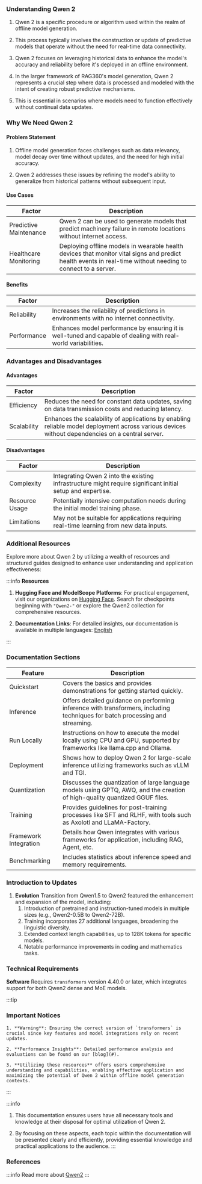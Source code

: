 ### Understanding Qwen 2

1. Qwen 2 is a specific procedure or algorithm used within the realm of offline
   model generation.

2. This process typically involves the construction or update of predictive
   models that operate without the need for real-time data connectivity.

3. Qwen 2 focuses on leveraging historical data to enhance the model's accuracy
   and reliability before it's deployed in an offline environment.

4. In the larger framework of RAG360's model generation, Qwen 2 represents a
   crucial step where data is processed and modeled with the intent of creating
   robust predictive mechanisms.

5. This is essential in scenarios where models need to function effectively
   without continual data updates.

### Why We Need Qwen 2

#### **Problem Statement**

1.  Offline model generation faces challenges such as data relevancy, model
    decay over time without updates, and the need for high initial accuracy.

2.  Qwen 2 addresses these issues by refining the model's ability to generalize
    from historical patterns without subsequent input.

#### **Use Cases**

<table class="table-size-for-cloud-services">
    <thead>
        <tr>
            <th>Factor</th>
            <th>Description</th>
        </tr>
    </thead>
    <tbody>
        <tr>
            <td><span class="custom-header">Predictive Maintenance</span></td>
            <td>Qwen 2 can be used to generate models that predict machinery failure in remote locations without internet access.</td>
        </tr>
        <tr>
            <td><span class="custom-header">Healthcare Monitoring</span></td>
            <td>Deploying offline models in wearable health devices that monitor vital signs and predict health events in real-time without needing to connect to a server.</td>
        </tr>
    </tbody>
</table>

#### **Benefits**

<table class="table-size-for-cloud-servicess">
    <thead>
        <tr>
            <th>Factor</th>
            <th>Description</th>
        </tr>
    </thead>
    <tbody>
        <tr>
            <td><span class="custom-header">Reliability</span></td>
            <td>Increases the reliability of predictions in environments with no internet connectivity.</td>
        </tr>
        <tr>
            <td><span class="custom-header">Performance</span></td>
            <td>Enhances model performance by ensuring it is well-tuned and capable of dealing with real-world variabilities.</td>
        </tr>
    </tbody>
</table>

### Advantages and Disadvantages

#### **Advantages**

<table class="table-size-for-cloud-servicess">
    <thead>
        <tr>
            <th>Factor</th>
            <th>Description</th>
        </tr>
    </thead>
    <tbody>
        <tr>
            <td><span class="custom-header">Efficiency</span></td>
            <td>Reduces the need for constant data updates, saving on data transmission costs and reducing latency.</td>
        </tr>
        <tr>
            <td><span class="custom-header">Scalability</span></td>
            <td>Enhances the scalability of applications by enabling reliable model deployment across various devices without dependencies on a central server.</td>
        </tr>
    </tbody>
</table>

#### **Disadvantages**

<table class="table-size-for-cloud-services">
    <thead>
        <tr>
            <th>Factor</th>
            <th>Description</th>
        </tr>
    </thead>
    <tbody>
        <tr>
            <td><span class="custom-header">Complexity</span></td>
            <td>Integrating Qwen 2 into the existing infrastructure might require significant initial setup and expertise.</td>
        </tr>
        <tr>
            <td><span class="custom-header">Resource Usage</span></td>
            <td>Potentially intensive computation needs during the initial model training phase.</td>
        </tr>
        <tr>
            <td><span class="custom-header">Limitations</span></td>
            <td>May not be suitable for applications requiring real-time learning from new data inputs.</td>
        </tr>
    </tbody>
</table>

### Additional Resources

Explore more about Qwen 2 by utilizing a wealth of resources and structured
guides designed to enhance user understanding and application effectiveness:

:::info 
**Resources** 
1. **Hugging Face and ModelScope Platforms**: For
practical engagement, visit our organizations on
[Hugging Face](https://huggingface.co/Qwen). Search for checkpoints beginning
with `"Qwen2-"` or explore the Qwen2 collection for comprehensive resources.

2. **Documentation Links**: For detailed insights, our documentation is available in multiple languages: [English](https://qwen.readthedocs.io/en/latest/)

:::

### **Documentation Sections**

<table class="table-size-for-cloud-services">
    <thead>
        <tr>
            <th>Feature</th>
            <th>Description</th>
        </tr>
    </thead>
    <tbody>
        <tr>
            <td><span class="custom-header">Quickstart</span></td>
            <td>Covers the basics and provides demonstrations for getting started quickly.</td>
        </tr>
        <tr>
            <td><span class="custom-header">Inference</span></td>
            <td>Offers detailed guidance on performing inference with transformers, including techniques for batch processing and streaming.</td>
        </tr>
        <tr>
            <td><span class="custom-header">Run Locally</span></td>
            <td>Instructions on how to execute the model locally using CPU and GPU, supported by frameworks like llama.cpp and Ollama.</td>
        </tr>
        <tr>
            <td><span class="custom-header">Deployment</span></td>
            <td>Shows how to deploy Qwen 2 for large-scale inference utilizing frameworks such as vLLM and TGI.</td>
        </tr>
        <tr>
            <td><span class="custom-header">Quantization</span></td>
            <td>Discusses the quantization of large language models using GPTQ, AWQ, and the creation of high-quality quantized GGUF files.</td>
        </tr>
        <tr>
            <td><span class="custom-header">Training</span></td>
            <td>Provides guidelines for post-training processes like SFT and RLHF, with tools such as Axolotl and LLaMA-Factory.</td>
        </tr>
        <tr>
            <td><span class="custom-header">Framework Integration</span></td>
            <td>Details how Qwen integrates with various frameworks for application, including RAG, Agent, etc.</td>
        </tr>
        <tr>
            <td><span class="custom-header">Benchmarking</span></td>
            <td>Includes statistics about inference speed and memory requirements.</td>
        </tr>
    </tbody>
</table>

### **Introduction to Updates**

1. **Evolution** Transition from Qwen1.5 to Qwen2 featured the enhancement and
   expansion of the model, including:
   1. Introduction of pretrained and instruction-tuned models in multiple sizes
      (e.g., Qwen2-0.5B to Qwen2-72B).
   2. Training incorporates 27 additional languages, broadening the linguistic
      diversity.
   3. Extended context length capabilities, up to 128K tokens for specific
      models.
   4. Notable performance improvements in coding and mathematics tasks.

### **Technical Requirements**

**Software** Requires `transformers` version 4.40.0 or later, which integrates
support for both Qwen2 dense and MoE models.

:::tip

### **Important Notices**

    1. **Warning**: Ensuring the correct version of `transformers` is crucial since key features and model integrations rely on recent updates.

    2. **Performance Insights**: Detailed performance analysis and evaluations can be found on our [blog](#).

    3. **Utilizing these resources** offers users comprehensive understanding and capabilities, enabling effective application and maximizing the potential of Qwen 2 within offline model generation contexts.

:::

:::info

1. This documentation ensures users have all necessary tools and knowledge at
   their disposal for optimal utilization of Qwen 2.

2. By focusing on these aspects, each topic within the documentation will be
   presented clearly and efficiently, providing essential knowledge and
   practical applications to the audience. 
   :::

### References

:::info 
Read more about [Qwen2](https://ollama.com/library/qwen2) 
:::
